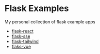# Flask Examples

My personal collection of flask example apps

* [flask-react](./flask-react)
* [flask-sse](./flask-sse)
* [flask-tailwind](./flask-tailwind)
* [flaks-vue](./flask-vue)
